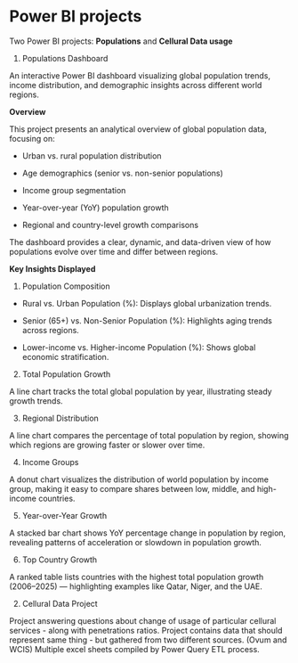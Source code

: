 # Power BI projects
Two Power BI projects: **Populations** and **Cellural Data usage**

1. Populations Dashboard

  An interactive Power BI dashboard visualizing global population trends, income distribution, and demographic insights across different world regions.

  **Overview**

This project presents an analytical overview of global population data, focusing on:

- Urban vs. rural population distribution

- Age demographics (senior vs. non-senior populations)

- Income group segmentation

- Year-over-year (YoY) population growth

- Regional and country-level growth comparisons

The dashboard provides a clear, dynamic, and data-driven view of how populations evolve over time and differ between regions.

**Key Insights Displayed**
1. Population Composition

- Rural vs. Urban Population (%): Displays global urbanization trends.

- Senior (65+) vs. Non-Senior Population (%): Highlights aging trends across regions.

- Lower-income vs. Higher-income Population (%): Shows global economic stratification.

2. Total Population Growth

A line chart tracks the total global population by year, illustrating steady growth trends.

3. Regional Distribution

A line chart compares the percentage of total population by region, showing which regions are growing faster or slower over time.

4. Income Groups

A donut chart visualizes the distribution of world population by income group, making it easy to compare shares between low, middle, and high-income countries.

5. Year-over-Year Growth

A stacked bar chart shows YoY percentage change in population by region, revealing patterns of acceleration or slowdown in population growth.

6. Top Country Growth

A ranked table lists countries with the highest total population growth (2006–2025) — highlighting examples like Qatar, Niger, and the UAE.

2. Cellural Data Project

  Project answering questions about change of usage of particular cellural services - along with penetrations ratios.
  Project contains data that should represent same thing - but gathered from two different sources. (Ovum and WCIS)
  Multiple excel sheets compiled by Power Query ETL process.
